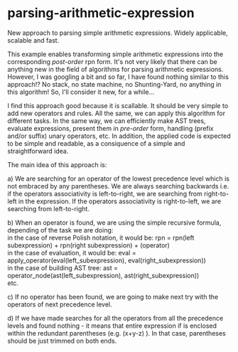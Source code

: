 # parsing-arithmetic-expression
New approach to parsing simple arithmetic expressions. Widely applicable, scalable and fast.

This example enables transforming simple arithmetic expressions into the corresponding <i>post-order</i> rpn form.
It's not very likely that there can be anything new in the field of algorithms for parsing arithmetic expressions. 
However, I was googling a bit and so far, I have found nothing similar to this approach!? No stack, no state machine, no Shunting-Yard, no anything in this algorithm! So, I'll consider it new, for a while...

I find this approach good because it is scallable. It should be very simple to add new operators and rules. All the same, we can apply this algorithm for different tasks. In the same way, we can efficiently make AST trees, evaluate expressions, present them in <i>pre-order</i> form, handling (prefix and/or suffix) unary operators, etc. In addition, the applied code is expected to be simple and readable, as a consiquence of a simple and straightforward idea.

The main idea of this approach is: 

a) We are searching for an operator of the lowest precedence level which is not embraced by any parentheses. We are always searching backwards i.e. if the operators associativity is left-to-right, we are searching from right-to-left in the expression. If the operators associativity is right-to-left, we are searching from left-to-right. 

b) When an operator is found, we are using the simple recursive formula, depending of the task we are doing:<br/>
in the case of reverse Polish notation, it would be: rpn = rpn(left subexpression) + rpn(right subexpression) + (operator)<br/>
in the case of evaluation, it would be: eval = apply_operator(eval(left_subexpression), eval(right_subexpression))<br/> 
in the case of building AST tree: ast = operator_node(ast(left_subexpression), ast(right_subexpression))<br/> 
etc.

c) If no operator has been found, we are going to make next try with the operators of next precedence level.

d) If we have made searches for all the operators from all the precedence levels and found nothing - it means that entire expression if is enclosed within the redundant parentheses (e.g. (x+y-z) ). In that case, parentheses should be just trimmed on both ends.
